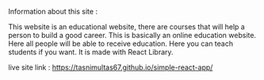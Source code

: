 Information about this site :

This website is an educational website, there are courses that will help a person to build a good career. This is basically an online education website. Here all people will be able to receive education. Here you can teach students if you want. It is made with React Library.

live site link : https://tasnimultas67.github.io/simple-react-app/